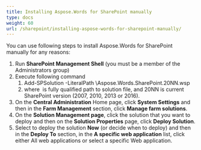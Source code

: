 ```yaml
---
title: Installing Aspose.Words for SharePoint manually
type: docs
weight: 60
url: /sharepoint/installing-aspose-words-for-sharepoint-manually/
---
```


You can use following steps to install Aspose.Words for SharePoint manually for any reasons:

1. Run **SharePoint Management Shell** (you must be a member of the Administrators group)
1. Execute following command
   1. Add-SPSolution -LiteralPath <SolutionPath>\Aspose.Words.SharePoint.20NN.wsp
   1. where <SolutionPath> is fully qualified path to solution file, and 20NN is current SharePoint version (2007, 2010, 2013 or 2016).
1. On the **Central Administration** Home page, click **System Settings** and then in the **Farm Management** section, click **Manage farm solutions**.
1. On the **Solution Management page**, click the solution that you want to deploy and then on the **Solution Properties** page, click **Deploy Solution**.
1. Select to deploy the solution **Now** (or decide when to deploy) and then in the **Deploy To** section, in the **A specific web application** list, click either All web applications or select a specific Web application.
